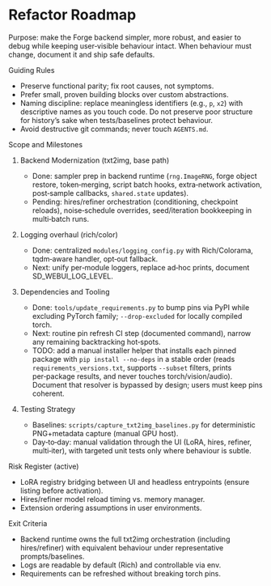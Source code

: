 Refactor Roadmap
================

Purpose: make the Forge backend simpler, more robust, and easier to debug while keeping user‑visible behaviour intact. When behaviour must change, document it and ship safe defaults.

Guiding Rules
- Preserve functional parity; fix root causes, not symptoms.
- Prefer small, proven building blocks over custom abstractions.
- Naming discipline: replace meaningless identifiers (e.g., `p`, `x2`) with descriptive names as you touch code. Do not preserve poor structure for history’s sake when tests/baselines protect behaviour.
- Avoid destructive git commands; never touch `AGENTS.md`.

Scope and Milestones
1) Backend Modernization (txt2img, base path)
   - Done: sampler prep in backend runtime (`rng.ImageRNG`, forge object restore, token‑merging, script batch hooks, extra‑network activation, post‑sample callbacks, `shared.state` updates).
   - Pending: hires/refiner orchestration (conditioning, checkpoint reloads), noise‑schedule overrides, seed/iteration bookkeeping in multi‑batch runs.

2) Logging overhaul (rich/color)
   - Done: centralized `modules/logging_config.py` with Rich/Colorama, tqdm‑aware handler, opt‑out fallback.
   - Next: unify per‑module loggers, replace ad‑hoc prints, document SD_WEBUI_LOG_LEVEL.

3) Dependencies and Tooling
   - Done: `tools/update_requirements.py` to bump pins via PyPI while excluding PyTorch family; `--drop-excluded` for locally compiled torch.
   - Next: routine pin refresh CI step (documented command), narrow any remaining backtracking hot‑spots.
   - TODO: add a manual installer helper that installs each pinned package with `pip install --no-deps` in a stable order (reads `requirements_versions.txt`, supports `--subset` filters, prints per‑package results, and never touches torch/vision/audio). Document that resolver is bypassed by design; users must keep pins coherent.

4) Testing Strategy
   - Baselines: `scripts/capture_txt2img_baselines.py` for deterministic PNG+metadata capture (manual GPU host).
   - Day‑to‑day: manual validation through the UI (LoRA, hires, refiner, multi‑iter), with targeted unit tests only where behaviour is subtle.

Risk Register (active)
- LoRA registry bridging between UI and headless entrypoints (ensure listing before activation).
- Hires/refiner model reload timing vs. memory manager.
- Extension ordering assumptions in user environments.

Exit Criteria
- Backend runtime owns the full txt2img orchestration (including hires/refiner) with equivalent behaviour under representative prompts/baselines.
- Logs are readable by default (Rich) and controllable via env.
- Requirements can be refreshed without breaking torch pins.
